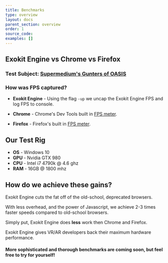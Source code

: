 ```yaml
---
title: Benchmarks
type: overview
layout: docs
parent_section: overview
order: 1
source_code:
examples: []
---
```


## Exokit Engine vs Chrome vs Firefox

### Test Subject: [Supermedium's Gunters of OASIS](https://aframe.io/examples/showcase/gunters-of-oasis/)

### How was FPS captured?

- **Exokit Engine** - Using the flag `-up` we uncap the Exokit Engine FPS and log FPS to console.

- **Chrome** - Chrome's Dev Tools built in [FPS meter](https://developer.chrome.com/devtools/docs/rendering-settings).

- **Firefox** - Firefox's built in [FPS meter](https://developer.mozilla.org/en-US/docs/Tools/Performance/Frame_rate).

<div id='myChartContainer'>
    <canvas id="myChart" width="400" height="200"></canvas>
</div>

## Our Test Rig

- **OS** - Windows 10
- **GPU** - Nvidia GTX 980
- **CPU** - Intel i7 4790k @ 4.6 ghz
- **RAM** - 16GB @ 1800 mhz

## How do we achieve these gains?

Exokit Engine cuts the fat off of the old-school, deprecated browsers.

With less overhead, and the power of Javascript, we achieve 2-3 times faster speeds compared to old-school browsers.

Simply put, Exokit Engine does **less** work then Chrome and Firefox.

Exokit Engine gives VR/AR developers back their maximum hardware performance.

#### More sophisticated and thorough benchmarks are coming soon, but feel free to try for yourself!
